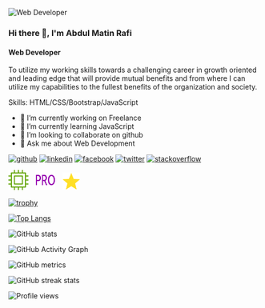 ![Web Developer](https://media-exp1.licdn.com/dms/image/C4E16AQEIajrSZZ0NLA/profile-displaybackgroundimage-shrink_200_800/0/1642698561992?e=1648080000&v=beta&t=h23CAMyJsYQXnNhwMMNBZ5Dz9EkxXyyhSdIBOgs6OI8)

### Hi there 👋, I'm Abdul Matin Rafi 
#### Web Developer

To utilize my working skills towards a challenging career in growth oriented and leading edge that will provide mutual benefits and from where I can utilize my capabilities to the fullest benefits of the organization and society.  

Skills: HTML/CSS/Bootstrap/JavaScript

- 🔭 I’m currently working on Freelance 
- 🌱 I’m currently learning JavaScript 
- 👯 I’m looking to collaborate on github 
- 💬 Ask me about Web Development 


[<img src='https://cdn.jsdelivr.net/npm/simple-icons@3.0.1/icons/github.svg' alt='github' height='40'>](https://github.com/amr303)  [<img src='https://cdn.jsdelivr.net/npm/simple-icons@3.0.1/icons/linkedin.svg' alt='linkedin' height='40'>](https://www.linkedin.com/in/abdulmatinrafi/)  [<img src='https://cdn.jsdelivr.net/npm/simple-icons@3.0.1/icons/facebook.svg' alt='facebook' height='40'>](https://www.facebook.com/abdulmatinrafi)  [<img src='https://cdn.jsdelivr.net/npm/simple-icons@3.0.1/icons/twitter.svg' alt='twitter' height='40'>](https://twitter.com/AbdulMatinRafi)  [<img src='https://cdn.jsdelivr.net/npm/simple-icons@3.0.1/icons/stackoverflow.svg' alt='stackoverflow' height='40'>](https://stackoverflow.com/users/https://stackoverflow.com/abdulmatinrafi
)  

<a href='https://docs.github.com/en/developers'><img src='https://raw.githubusercontent.com/acervenky/animated-github-badges/master/assets/devbadge.gif' width='40' height='40'></a> <a href='https://github.com/pricing'><img src='https://raw.githubusercontent.com/acervenky/animated-github-badges/master/assets/pro.gif' width='40' height='40'></a> <a href='https://stars.github.com/'><img src='https://raw.githubusercontent.com/acervenky/animated-github-badges/master/assets/starbadge.gif' width='35' height='35'></a> 

[![trophy](https://github-profile-trophy.vercel.app/?username=amr303)](https://github.com/ryo-ma/github-profile-trophy)

[![Top Langs](https://github-readme-stats.vercel.app/api/top-langs/?username=amr303)](https://github.com/anuraghazra/github-readme-stats)

![GitHub stats](https://github-readme-stats.vercel.app/api?username=amr303&show_icons=true&count_private=true)  

![GitHub Activity Graph](https://activity-graph.herokuapp.com/graph?username=amr303)  

![GitHub metrics](https://metrics.lecoq.io/amr303)  

![GitHub streak stats](https://github-readme-streak-stats.herokuapp.com/?user=amr303)  

![Profile views](https://gpvc.arturio.dev/amr303)  
